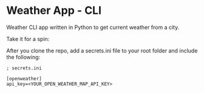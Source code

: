 # Weather App - CLI

Weather CLI app written in Python to get current weather from a city.

Take it for a spin:

After you clone the repo, add a secrets.ini file to your root folder and include the following:

```
; secrets.ini

[openweather]
api_key=<YOUR_OPEN_WEATHER_MAP_API_KEY>
```
